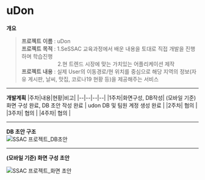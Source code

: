 # uDon

**개요**
> **프로젝트** **이름** : uDon   
> **프로젝트** **목적** : 1.SeSSAC 교육과정에서 배운 내용을 토대로 직접 개발을 진행 하며 학습진행<br>&nbsp;&nbsp;&nbsp;&nbsp;&nbsp;&nbsp;&nbsp;&nbsp;&nbsp;&nbsp;&nbsp;&nbsp;&nbsp;&nbsp;&nbsp;&nbsp;&nbsp;&nbsp;&nbsp;&nbsp;&nbsp;&nbsp;&nbsp;&nbsp;2.현 트렌드 시장에 맞는 가치있는 어플리케이션 제작   
> **프로젝트** **내용** : 실제 User의 이동경로/현 위치를 중심으로 해당 지역의 정보(자유 게시판, 날씨, 맛집, 코로나19 현황 등)을 제공해주는 서비스

___

**개발계획**
|주차|내용|현황|비고|
|--|--|--|--|
|1주차|화면구성, DB작성| (모바일 기준)화면 구성 완료, DB 초안 작성 완료 | udon DB 및 팀원 계정 생성 완료 | 
|2주차| 협의 |
|3주차| 협의 |
|4주차| 협의 |

___

**DB 초안 구조**   
![SSAC 프로젝트_DB초안](https://user-images.githubusercontent.com/89231521/140002662-7d964b2b-8887-4475-9b76-0ce35678bf5b.png)

___

**(모바일 기준) 화면 구성 초안**   

![SSAC 프로젝트_화면 초안](https://user-images.githubusercontent.com/89231521/140004187-d0af250b-9fef-4ebd-97f1-f2c4851a985d.png)



